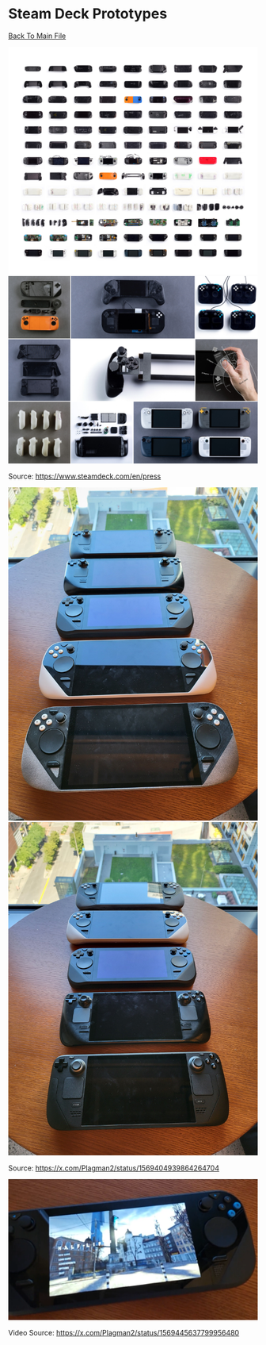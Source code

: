 # Steam Deck Prototypes
[Back To Main File](../README.md)

![Steam Deck Press Kit Prototypes 1](../Images/Prototypes/Valve_Prototypes_1.jpg)
![Steam Deck Press Kit Prototypes 2](../Images/Prototypes/Valve_Prototypes_2.jpg)

Source: https://www.steamdeck.com/en/press

![Pierre-Loup Griffais Prototypes 1](../Images/Prototypes/Plagman2_Prototypes_1.jpg)
![Pierre-Loup Griffais Prototypes 2](../Images/Prototypes/Plagman2_Prototypes_2.jpg)

Source: https://x.com/Plagman2/status/1569404939864264704

![Pierre-Loup Griffais Prototypes Video](../Images/Prototypes/Plagman_2_Prototype_Video_Image.png)

Video Source: https://x.com/Plagman2/status/1569445637799956480